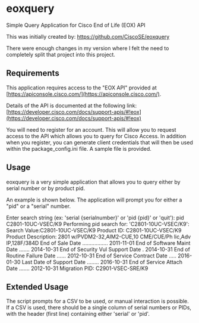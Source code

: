 # eoxquery
Simple Query Application for Cisco End of Life (EOX) API

This was initially created by: https://github.com/CiscoSE/eoxquery

There were enough changes in my version where I felt the need to completely split that project into this project. 

## Requirements
This application requires access to the "EOX API" provided at [https://apiconsole.cisco.com/](https://apiconsole.cisco.com/). 

Details of the API is documented at the following link: [https://developer.cisco.com/docs/support-apis/#!eox](https://developer.cisco.com/docs/support-apis/#!eox)

You will need to register for an account. This will allow you to request access to the API which allows you to query for Cisco Access. In addition when you register, you can generate client credentials that will then be used within the package_config.ini file. A sample file is provided.

## Usage
eoxquery is a very simple application that allows you to query either by serial number or by product pid.

An example is shown below.   The application will prompt you for either a "pid" or a "serial" number.

Enter search string (ex: 'serial {serialnumber}' or 'pid {pid}' or 'quit'): pid C2801-10UC-VSEC/K9
Performing pid search for: 'C2801-10UC-VSEC/K9':
Search Value:C2801-10UC-VSEC/K9 
Product ID: C2801-10UC-VSEC/K9
Product Description: 2801 w/PVDM2-32,AIM2-CUE,10 CME/CUE/Ph lic,Adv IP,128F/384D
End of Sale Date ................. 2011-11-01
End of Software Maint Date ....... 2014-10-31
End of Security Vul Support Date . 2014-10-31
End of Routine Failure Date ...... 2012-10-31
End of Service Contract Date ..... 2016-01-30
Last Date of Support Date ........ 2016-10-31
End of Service Attach Date ....... 2012-10-31
Migration PID: C2901-VSEC-SRE/K9


## Extended Usage
The script prompts for a CSV to be used, or manual interaction is possible. If a CSV is used, there should be a single column of serial numbers or PIDs, with the header (first line) containing either 'serial' or 'pid'. 
